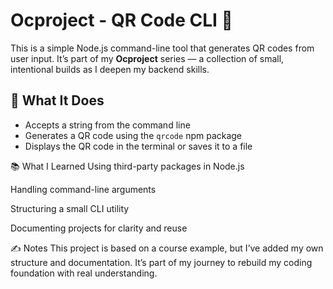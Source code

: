 # Ocproject - QR Code CLI 🧾

This is a simple Node.js command-line tool that generates QR codes from user input. It’s part of my **Ocproject** series — a collection of small, intentional builds as I deepen my backend skills.

## 🚀 What It Does

- Accepts a string from the command line
- Generates a QR code using the `qrcode` npm package
- Displays the QR code in the terminal or saves it to a file

📚 What I Learned
Using third-party packages in Node.js

Handling command-line arguments

Structuring a small CLI utility

Documenting projects for clarity and reuse

✍️ Notes
This project is based on a course example, but I’ve added my own structure and documentation. It’s part of my journey to rebuild my coding foundation with real understanding.
